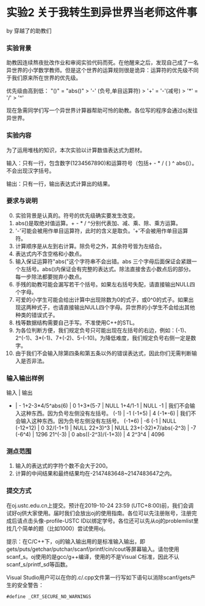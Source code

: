 # 实验2 关于我转生到异世界当老师这件事
by 穿越了的助教们

### 实验背景
助教因连续熬夜批改作业和审阅实验代码而死。在他醒来之后，发现自己成了一名异世界的小学数学教师。但是这个世界的运算规则很是诡异：运算符的优先级不同于我们原来所在世界的优先级。

优先级由高到低：
"()"  =  "abs()"  >  '-' (负号,单目运算符)  >  '+'  =  '-'(减号)  >  '*'  =  '/'  >  '^'

现在急需同学们写一个异世界计算器帮助可怜的助教。各位写的程序会通过oj发往异世界。

### 实验内容
为了运用堆栈的知识，本次实验以计算数值表达式为题材。

输入：只有一行，包含数字(1234567890)和运算符号（包括+ - \* / ( ) \^ abs()）。不会出现汉字括号。

输出：只有一行，输出表达式计算出的结果。

### 要求与说明

0. 实验背景是认真的。符号的优先级确实要发生改变。
1. abs()是取绝对值运算。+ - \* / \^分别代表加、减、乘、除、乘方运算。
2. '-'可能会被用作单目运算符，此时的含义是取负。'+'不会被用作单目运算符。
3. 计算顺序是从左到右计算。除负号之外，其余符号皆为左结合。
4. 表达式内不含空格和小数点。
5. 输入保证运算符"abs("这个字符串不会出错。abs 三个字母后面保证会紧跟一个左括号。abs()内保证会有完整的表达式。除法直接舍去小数点后的部分。每一步除法都要抛弃小数点。
6. 手残的助教可能会漏写若干个括号。如果左右括号失配，请直接输出NULL四个字母。
7. 可爱的小学生可能会给出计算中出现除数为0的式子，或0^0的式子。如果出现这两种式子，也请直接输出NULL四个字母。异世界的小学生不会给出其他种类的错误式子。
8. 栈等数据结构需要自己手写。不准使用C++的STL。
9. 为各位判断方便，我们规定负号只可能出现在左括号的右边，例如：(-1)、2\^(-1)、3\*(-1)、7+(-2)、5-(-10)。为降低难度，我们规定负号右侧一定是数字。
10. 由于我们不会输入除第四条和第五条以外的错误表达式，因此你们无需判断输入是否非法。

### 输入输出样例
输入 | 输出
- | -
1+2-3\*4/5\^abs(6) | 0
1+3\*(5-7 | NULL
1+4/1-1 | NULL
-1 | 我们不会输入这种东西。因为负号左侧没有左括号。
(-1) | -1
(-1+5) | 4
(-1\*-6) | 我们不会输入这种东西。因为负号左侧没有左括号。
(-1\*6) | -6
(-1 | NULL
(-12+12) | 0
32/(-1+1) | NULL
22+3)\^3 | NULL
23+(-32)\*7/abs(-2\^3) | -7
(-6\^4) | 1296
21\^(-3) | 0
abs((-2\^3)/(-1+3)) | 4
2\^3\^4 | 4096

### 测点范围
1.	输入的表达式的字符个数不会大于200。
2.	计算的中间结果和最终结果均在-2147483648~2147483647之内。

### 提交方式
在oj.ustc.edu.cn上提交。预计在2019-10-24 23:59 (UTC+8:00)前，我们会调试好oj供大家使用。届时我们会放出oj的使用指南。各位可以先注册账号，注册完成后请点击头像-profile-USTC ID以绑定学号。各位还可以先从oj的problemlist里找几个简单的题（比如1000）尝试使用oj。

提示：在C/C++下，oj的输入输出用的是标准输入输出，即gets/puts/getchar/putchar/scanf/printf/cin/cout等屏幕输入。请勿使用scanf_s。oj使用的是gcc/g++编译，使用的不是Visual C标准，因此不认scanf_s/printf_sd等函数。

Visual Studio用户可以在你的.c/.cpp文件第一行写如下语句以消除scanf/gets产生的安全警告：
```
#define _CRT_SECURE_NO_WARNINGS
